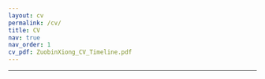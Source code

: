 ```yaml
---
layout: cv
permalink: /cv/
title: CV
nav: true
nav_order: 1
cv_pdf: ZuobinXiong_CV_Timeline.pdf
---
```

_ _ _
